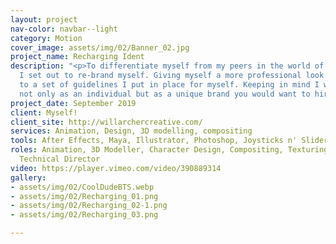 ```yaml
---
layout: project
nav-color: navbar--light
category: Motion
cover_image: assets/img/02/Banner_02.jpg
project_name: Recharging Ident
description: "<p>To differentiate myself from my peers in the world of freelancing
  I set out to re-brand myself. Giving myself a more professional look by sticking
  to a set of guidelines I put in place for myself. Keeping in mind I want to be represented
  not only as an individual but as a unique brand you would want to hire.</p>"
project_date: September 2019
client: Myself!
client_site: http://willarchercreative.com/
services: Animation, Design, 3D modelling, compositing
tools: After Effects, Maya, Illustrator, Photoshop, Joysticks n' Sliders
roles: Animation, 3D Modeller, Character Design, Compositing, Texturing, Concept Artist,
  Technical Director
video: https://player.vimeo.com/video/390889314
gallery:
- assets/img/02/CoolDudeBTS.webp
- assets/img/02/Recharging_01.png
- assets/img/02/Recharging_02-1.png
- assets/img/02/Recharging_03.png

---
```

